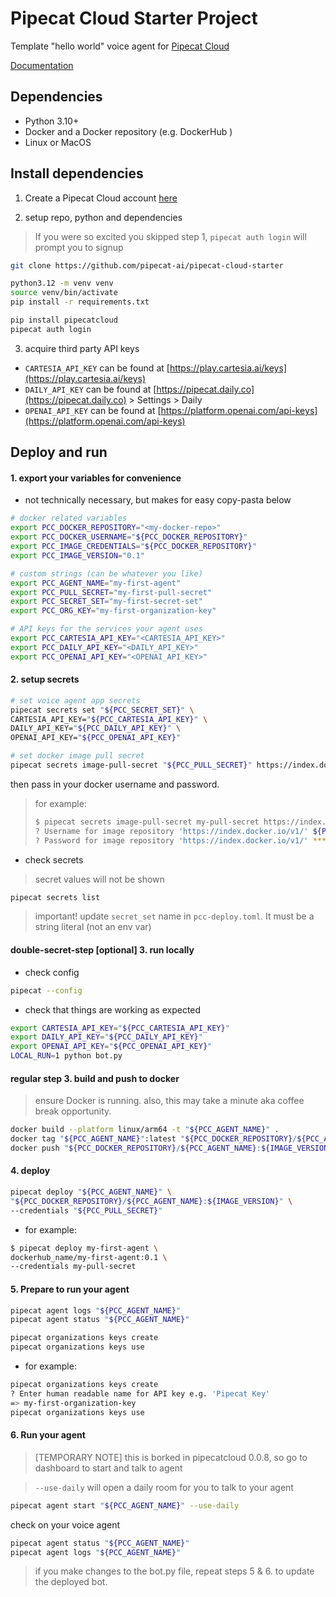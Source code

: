 # Pipecat Cloud Starter Project

Template "hello world" voice agent for [Pipecat Cloud](https://www.daily.co/products/pipecat-cloud/)

[Documentation](https://docs.pipecat.daily.co/)

## Dependencies

- Python 3.10+
- Docker and a Docker repository (e.g. DockerHub )
- Linux or MacOS

## Install dependencies

1. Create a Pipecat Cloud account [here](https://pipecat.daily.co/)

2. setup repo, python and dependencies
> If you were so excited you skipped step 1, `pipecat auth login` will prompt you to signup

```bash
git clone https://github.com/pipecat-ai/pipecat-cloud-starter

python3.12 -m venv venv
source venv/bin/activate
pip install -r requirements.txt

pip install pipecatcloud
pipecat auth login
```

3. acquire third party API keys
- `CARTESIA_API_KEY` can be found at [https://play.cartesia.ai/keys](https://play.cartesia.ai/keys)
- `DAILY_API_KEY` can be found at [https://pipecat.daily.co](https://pipecat.daily.co) > Settings > Daily
- `OPENAI_API_KEY` can be found at [https://platform.openai.com/api-keys](https://platform.openai.com/api-keys)

## Deploy and run

#### 1. export your variables for convenience
- not technically necessary, but makes for easy copy-pasta below
```bash
# docker related variables
export PCC_DOCKER_REPOSITORY="<my-docker-repo>"
export PCC_DOCKER_USERNAME="${PCC_DOCKER_REPOSITORY}"
export PCC_IMAGE_CREDENTIALS="${PCC_DOCKER_REPOSITORY}"
export PCC_IMAGE_VERSION="0.1"

# custom strings (can be whatever you like)
export PCC_AGENT_NAME="my-first-agent"
export PCC_PULL_SECRET="my-first-pull-secret"
export PCC_SECRET_SET="my-first-secret-set"
export PCC_ORG_KEY="my-first-organization-key"

# API keys for the services your agent uses
export PCC_CARTESIA_API_KEY="<CARTESIA_API_KEY>"
export PCC_DAILY_API_KEY="<DAILY_API_KEY>"
export PCC_OPENAI_API_KEY="<OPENAI_API_KEY>"
```

#### 2. setup secrets
```bash
# set voice agent app secrets
pipecat secrets set "${PCC_SECRET_SET}" \
CARTESIA_API_KEY="${PCC_CARTESIA_API_KEY}" \
DAILY_API_KEY="${PCC_DAILY_API_KEY}" \
OPENAI_API_KEY="${PCC_OPENAI_API_KEY}"
```

```bash
# set docker image pull secret
pipecat secrets image-pull-secret "${PCC_PULL_SECRET}" https://index.docker.io/v1/
```
then pass in your docker username and password.

> for example:
> ```bash
> $ pipecat secrets image-pull-secret my-pull-secret https://index.docker.io/v1/
> ? Username for image repository 'https://index.docker.io/v1/' ${PCC_DOCKER_USERNAME}
> ? Password for image repository 'https://index.docker.io/v1/' *********************
> ```

- check secrets
> secret values will not be shown
```bash
pipecat secrets list
```

> important!
update `secret_set` name in `pcc-deploy.toml`.  It must be a string literal (not an env var)

#### double-secret-step [optional] 3. run locally

- check config
```bash
pipecat --config
```

- check that things are working as expected
```bash
export CARTESIA_API_KEY="${PCC_CARTESIA_API_KEY}"
export DAILY_API_KEY="${PCC_DAILY_API_KEY}"
export OPENAI_API_KEY="${PCC_OPENAI_API_KEY}"
LOCAL_RUN=1 python bot.py
```

#### regular step 3. build and push to docker
> ensure Docker is running. also, this may take a minute aka coffee break opportunity.

```bash
docker build --platform linux/arm64 -t "${PCC_AGENT_NAME}" .
docker tag "${PCC_AGENT_NAME}":latest "${PCC_DOCKER_REPOSITORY}/${PCC_AGENT_NAME}:${IMAGE_VERSION}"
docker push "${PCC_DOCKER_REPOSITORY}/${PCC_AGENT_NAME}:${IMAGE_VERSION}"
```

#### 4. deploy
```bash
pipecat deploy "${PCC_AGENT_NAME}" \
"${PCC_DOCKER_REPOSITORY}/${PCC_AGENT_NAME}:${IMAGE_VERSION}" \
--credentials "${PCC_PULL_SECRET}"
```

- for example:
```bash
$ pipecat deploy my-first-agent \
dockerhub_name/my-first-agent:0.1 \
--credentials my-pull-secret
```

#### 5. Prepare to run your agent
```bash
pipecat agent logs "${PCC_AGENT_NAME}"
pipecat agent status "${PCC_AGENT_NAME}"

pipecat organizations keys create
pipecat organizations keys use
```

- for example:
```bash
pipecat organizations keys create
? Enter human readable name for API key e.g. 'Pipecat Key' 
=> my-first-organization-key
pipecat organizations keys use
```

#### 6. Run your agent

> [TEMPORARY NOTE] this is borked in pipecatcloud 0.0.8, so go to dashboard to start and talk to agent

> `--use-daily` will open a daily room for you to talk to your agent
```bash
pipecat agent start "${PCC_AGENT_NAME}" --use-daily
```

check on your voice agent
```bash
pipecat agent status "${PCC_AGENT_NAME}"
pipecat agent logs "${PCC_AGENT_NAME}"
```

> if you make changes to the bot.py file, repeat steps 5 & 6. to update the deployed bot.
